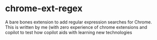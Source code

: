 # chrome-ext-regex
A bare bones extension to add regular expression searches for Chrome.  This is written by me (with zero experience of chrome extensions and copilot to test how copilot aids with learning new technologies

